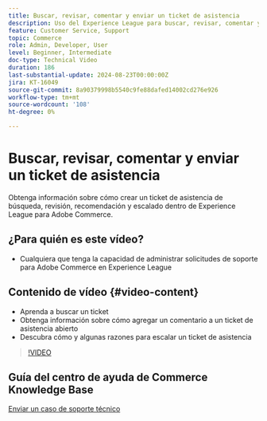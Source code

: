 ```yaml
---
title: Buscar, revisar, comentar y enviar un ticket de asistencia
description: Uso del Experience League para buscar, revisar, comentar y enviar un ticket de asistencia
feature: Customer Service, Support
topic: Commerce
role: Admin, Developer, User
level: Beginner, Intermediate
doc-type: Technical Video
duration: 186
last-substantial-update: 2024-08-23T00:00:00Z
jira: KT-16049
source-git-commit: 8a90379998b5540c9fe88dafed14002cd276e926
workflow-type: tm+mt
source-wordcount: '108'
ht-degree: 0%

---
```



# Buscar, revisar, comentar y enviar un ticket de asistencia

Obtenga información sobre cómo crear un ticket de asistencia de búsqueda, revisión, recomendación y escalado dentro de Experience League para Adobe Commerce.

## ¿Para quién es este vídeo?

* Cualquiera que tenga la capacidad de administrar solicitudes de soporte para Adobe Commerce en Experience League

## Contenido de vídeo {#video-content}

* Aprenda a buscar un ticket
* Obtenga información sobre cómo agregar un comentario a un ticket de asistencia abierto
* Descubra cómo y algunas razones para escalar un ticket de asistencia

>[!VIDEO](https://video.tv.adobe.com/v/3433076?learn=on)

## Guía del centro de ayuda de Commerce Knowledge Base

[Enviar un caso de soporte técnico](https://experienceleague.adobe.com/en/docs/commerce-knowledge-base/kb/help-center-guide/magento-help-center-user-guide#support-case)

